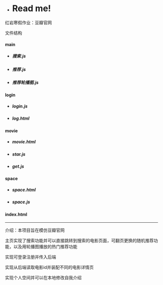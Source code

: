 - # Read me!

红岩寒假作业：豆瓣官网

文件结构

#### main

- ##### 搜索.js

- ##### 推荐.js

- ##### 推荐轮播图.js

#### login

- ##### login.js

- ##### log.html

#### movie

- ##### movie.html

- ##### star.js

- ##### get.js

#### space

- ##### space.html

- ##### space.js

#### index.html



------

介绍：本项目旨在模仿豆瓣官网

主页实现了搜索功能并可以直接跳转到搜索的电影页面，可翻页更换的随机推荐功能，以及用轮播图播放的热门推荐功能

实现可登录注册并传入后端

实现从后端读取电影id并装配不同的电影详情页

实现个人空间并可以在本地修改自我介绍


